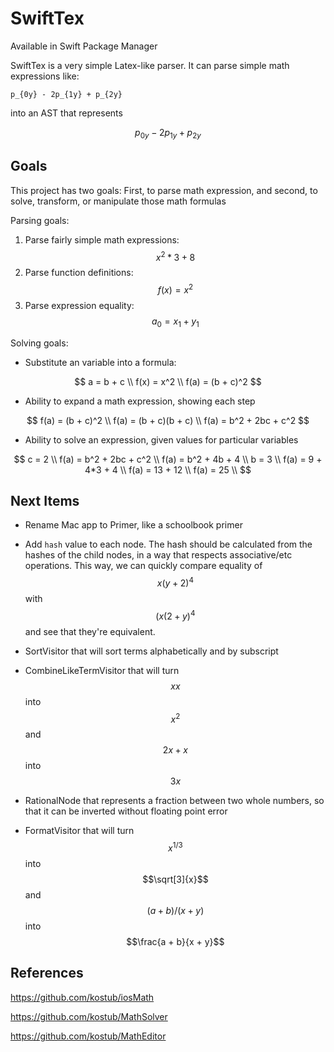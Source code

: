 # SwiftTex

Available in Swift Package Manager

SwiftTex is a very simple Latex-like parser. It can parse simple math expressions like:

```
p_{0y} - 2p_{1y} + p_{2y}
```

into an AST that represents

$$
p_{0y} - 2p_{1y} + p_{2y}
$$

## Goals

This project has two goals: First, to parse math expression, and second, to solve, transform, or manipulate those math formulas

Parsing goals:

1. Parse fairly simple math expressions: $$x^2*3 + 8$$
2. Parse function definitions: $$ f(x) = x^2 $$
3. Parse expression equality: $$a_0 = x_1 + y_1$$

Solving goals:

- Substitute an variable into a formula:

$$
a = b + c   \\
f(x) = x^2  \\
f(a) = (b + c)^2
$$

- Ability to expand a math expression, showing each step

$$
f(a) = (b + c)^2        \\
f(a) = (b + c)(b + c)   \\
f(a) = b^2 + 2bc + c^2
$$

- Ability to solve an expression, given values for particular variables

$$
c = 2                       \\
f(a) = b^2 + 2bc + c^2      \\
f(a) = b^2 + 4b + 4         \\
b = 3                       \\
f(a) = 9 + 4*3 + 4          \\
f(a) = 13 + 12              \\
f(a) = 25                   \\
$$


## Next Items

- Rename Mac app to Primer, like a schoolbook primer

- Add `hash` value to each node. The hash should be calculated from the hashes of the child nodes, in a way that respects associative/etc operations. This way, we can quickly compare equality of $$x(y+2)^4$$ with $$(x(2+y)^4$$ and see that they're equivalent.

- SortVisitor that will sort terms alphabetically and by subscript

- CombineLikeTermVisitor that will turn $$xx$$ into $$x^2$$ and $$2x + x$$ into $$3x$$

- RationalNode that represents a fraction between two whole numbers, so that it can be inverted without floating point error

- FormatVisitor that will turn $$x^{1/3}$$ into $$\sqrt[3]{x}$$ and $$(a + b) / (x + y)$$ into $$\frac{a + b}{x + y}$$

## References

https://github.com/kostub/iosMath

https://github.com/kostub/MathSolver

https://github.com/kostub/MathEditor


